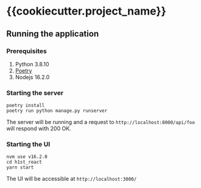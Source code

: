 # {{cookiecutter.project_name}}
## Running the application

### Prerequisites
1. Python 3.8.10
2. [Poetry](https://python-poetry.org/docs/#installation) 
3. Nodejs 16.2.0

### Starting the server
```shell
poetry install
poetry run python manage.py runserver
```
The server will be running and a request to `http://localhost:8000/api/foo` will respond with 200 OK.

### Starting the UI
```shell
nvm use v16.2.0
cd h1st_react
yarn start
```
The UI will be accessible at `http://localhost:3000/`